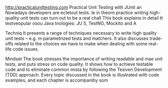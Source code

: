 
http://practicalunittesting.com
Practical Unit Testing with JUnit an
Nowadays developers are ectetout tests. le in theorn practice writing high-quality unit tests can turn out to be a real chall
This book explains in detail  tt testveopular osou Java tnologies: JU 5, TestNG, Mockito and A




Techniq
It presents a range of techniques necessary to write high quality unit tests – e.g. m parametrized tests and matchers. It also discusses trade-offs related to the choices we have to make when dealing with some real-life code issues.

Mindset
The book stresses the importance of writing readable and mae unit tests, and puts  stress on code quality. It shows how to achieve testable code and to eliminate common mista by following the Tesiven Development (TDD) approach. Every topic discussed in the book is illustrated with code examples, and each chapter is accompaniby som













